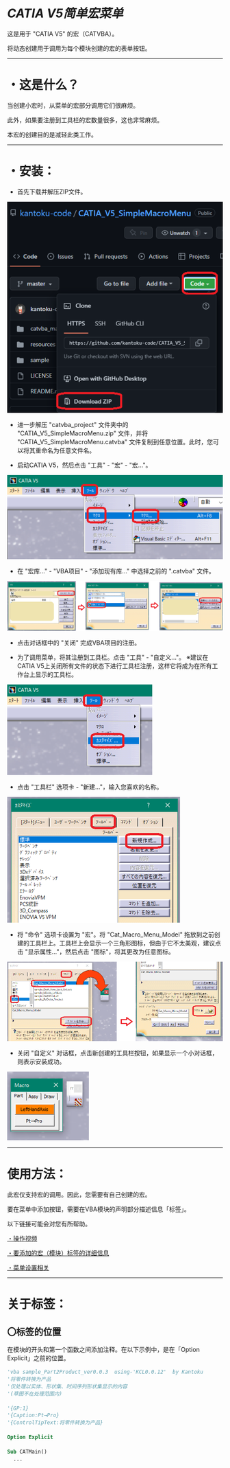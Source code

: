 # ***CATIA V5简单宏菜单***

这是用于 "CATIA V5" 的宏（CATVBA）。

将动态创建用于调用为每个模块创建的宏的表单按钮。

***

# ・这是什么？
当创建小宏时，从菜单的宏部分调用它们很麻烦。

此外，如果要注册到工具栏的宏数量很多，这也非常麻烦。

本宏的创建目的是减轻此类工作。

***

# ・安装：

+ 首先下载并解压ZIP文件。

![安装步骤1](resources/Installation_jpn1.png)

+ 进一步解压 "catvba_project" 文件夹中的 "CATIA_V5_SimpleMacroMenu.zip" 文件，并将 "CATIA_V5_SimpleMacroMenu.catvba" 文件复制到任意位置。此时，您可以将其重命名为任意文件名。

+ 启动CATIA V5，然后点击 "工具" - "宏" - "宏..."。

![安装步骤2](resources/Installation_jpn2.png)

+ 在 "宏库..." - "VBA项目" - "添加现有库..." 中选择之前的 ".catvba" 文件。

![安装步骤3](resources/Installation_jpn3.png)

+ 点击对话框中的 "关闭" 完成VBA项目的注册。

+ 为了调用菜单，将其注册到工具栏。点击 "工具" - "自定义..."。
※建议在CATIA V5上关闭所有文件的状态下进行工具栏注册，这样它将成为在所有工作台上显示的工具栏。

![安装步骤4](resources/Installation_jpn4.png)

+ 点击 "工具栏" 选项卡 - "新建..."，输入您喜欢的名称。

![安装步骤5](resources/Installation_jpn5.png)

+ 将 "命令" 选项卡设置为 "宏"。将 "Cat_Macro_Menu_Model" 拖放到之前创建的工具栏上。工具栏上会显示一个三角形图标，但由于它不太美观，建议点击 "显示属性..."，然后点击 "图标"，将其更改为任意图标。

![安装步骤6](resources/Installation_jpn6.png)

+ 关闭 "自定义" 对话框，点击新创建的工具栏按钮，如果显示一个小对话框，则表示安装成功。

![安装步骤7](resources/Installation_jpn7.png)

***

# 使用方法：
此宏仅支持宏的调用。因此，您需要有自己创建的宏。

要在菜单中添加按钮，需要在VBA模块的声明部分描述信息「标签」。

以下链接可能会对您有所帮助。

[・操作视频](https://kantoku.hatenablog.com/entry/2017/10/16/183806)

[・要添加的宏（模块）标签的详细信息](https://kantoku.hatenablog.com/entry/2017/10/17/152746)

[・菜单设置相关](https://kantoku.hatenablog.com/entry/2017/10/19/125107)

***

# 关于标签：

## 〇标签的位置

在模块的开头和第一个函数之间添加注释。在以下示例中，是在「Option Explicit」之前的位置。

```vb
'vba sample_Part2Product_ver0.0.3  using-'KCL0.0.12'  by Kantoku
'将零件转换为产品
'仅处理以实体、形状集、时间序列形状集显示的内容
'(草图不在处理范围内)

'{GP:1}
'{Caption:Pt→Pro}
'{ControlTipText:将零件转换为产品}

Option Explicit

Sub CATMain()
  ...
